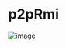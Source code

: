 # p2pRmi

![image](https://github.com/hieuad33/p2pRmi/assets/39626889/1824ae1f-8f5a-46c6-ae9b-cb07e3aae255)
